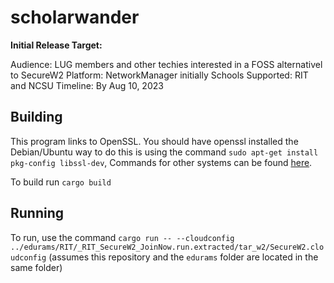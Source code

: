 # scholarwander

**Initial Release Target:**

Audience: LUG members and other techies interested in a FOSS alternativel to SecureW2
Platform: NetworkManager initially
Schools Supported: RIT and NCSU
Timeline: By Aug 10, 2023

## Building

This program links to OpenSSL. You should have openssl installed
the Debian/Ubuntu way to do this is using the command `sudo apt-get install pkg-config libssl-dev`, Commands for other systems can be found [here](https://docs.rs/openssl/latest/openssl/#automatic).

To build run `cargo build`


## Running

To run, use the command `cargo run -- --cloudconfig ../edurams/RIT/_RIT_SecureW2_JoinNow.run.extracted/tar_w2/SecureW2.cloudconfig` (assumes this repository and the `edurams` folder are located in the same folder)

